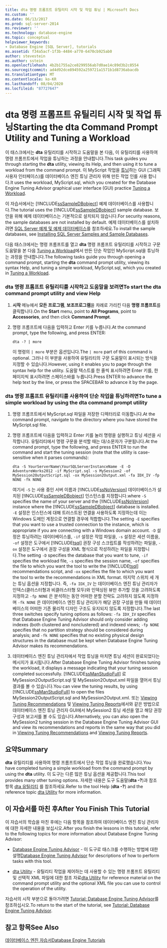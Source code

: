 ```yaml
---
title: dta 명령 프롬프트 유틸리티 시작 및 작업 튜닝 | Microsoft Docs
ms.custom: ''
ms.date: 06/13/2017
ms.prod: sql-server-2014
ms.reviewer: ''
ms.technology: database-engine
ms.topic: conceptual
helpviewer_keywords:
- Database Engine [SQL Server], tutorials
ms.assetid: f34a5acf-1f3b-4484-a770-6470cb925ab0
author: stevestein
ms.author: sstein
ms.openlocfilehash: 4b2b1755a2ce8299556ab7d0ae14c89d3b2c8554
ms.sourcegitcommit: ad4d92dce894592a259721a1571b1d8736abacdb
ms.translationtype: MT
ms.contentlocale: ko-KR
ms.lasthandoff: 08/04/2020
ms.locfileid: "87727647"
---
```

# <a name="starting-the-dta-command-prompt-utility-and-tuning-a-workload"></a><span data-ttu-id="506d0-102">dta 명령 프롬프트 유틸리티 시작 및 작업 튜닝</span><span class="sxs-lookup"><span data-stu-id="506d0-102">Starting the dta Command Prompt Utility and Tuning a Workload</span></span>
  <span data-ttu-id="506d0-103"> 이 태스크에서는 **dta** 유틸리티를 시작하고 도움말을 본 다음, 이 유틸리티를 사용하여 명령 프롬프트에서 작업을 튜닝하는 과정을 안내합니다.</span><span class="sxs-lookup"><span data-stu-id="506d0-103">This task guides you through starting the **dta** utility, viewing its Help, and then using it to tune a workload from the command prompt.</span></span> <span data-ttu-id="506d0-104">이 MyScript 작업을 [튜닝](lesson-1-1-tuning-a-workload.md)하는 GUI (그래픽 사용자 인터페이스)를 데이터베이스 엔진 튜닝 관리자 위해 만든 작업 인를 사용 합니다.</span><span class="sxs-lookup"><span data-stu-id="506d0-104">It uses the workload, MyScript.sql, which you created for the Database Engine Tuning Advisor graphical user interface (GUI) practice [Tuning a Workload](lesson-1-1-tuning-a-workload.md).</span></span>  
  
 <span data-ttu-id="506d0-105">이 자습서에서는 [!INCLUDE[ssSampleDBobject](../../includes/sssampledbobject-md.md)] 예제 데이터베이스를 사용합니다.</span><span class="sxs-lookup"><span data-stu-id="506d0-105">The tutorial uses the [!INCLUDE[ssSampleDBobject](../../includes/sssampledbobject-md.md)] sample database.</span></span> <span data-ttu-id="506d0-106">보안을 위해 예제 데이터베이스는 기본적으로 설치되지 않습니다.</span><span class="sxs-lookup"><span data-stu-id="506d0-106">For security reasons, the sample databases are not installed by default.</span></span> <span data-ttu-id="506d0-107">예제 데이터베이스를 설치하려면 [SQL Server 예제 및 예제 데이터베이스](http://sqlserversamples.codeplex.com)를 참조하세요.</span><span class="sxs-lookup"><span data-stu-id="506d0-107">To install the sample databases, see [Installing SQL Server Samples and Sample Databases](http://sqlserversamples.codeplex.com).</span></span>  
  
 <span data-ttu-id="506d0-108">다음 태스크에서는 명령 프롬프트를 열고 **dta** 명령 프롬프트 유틸리티를 시작하고 구문 도움말을 본 다음 [Tuning a Workload](lesson-1-1-tuning-a-workload.md)에서 만든 단순 작업인 MyScript.sql을 튜닝하는 과정을 안내합니다.</span><span class="sxs-lookup"><span data-stu-id="506d0-108">The following tasks guide you through opening a command prompt, starting the **dta** command prompt utility, viewing its syntax Help, and tuning a simple workload, MyScript.sql, which you created in [Tuning a Workload](lesson-1-1-tuning-a-workload.md).</span></span>  
  
### <a name="to-start-the-dta-command-prompt-utility-and-view-help"></a><span data-ttu-id="506d0-109">dta 명령 프롬프트 유틸리티를 시작하고 도움말을 보려면</span><span class="sxs-lookup"><span data-stu-id="506d0-109">To start the dta command prompt utility and view Help</span></span>  
  
1.  <span data-ttu-id="506d0-110">**시작** 메뉴에서 **모든 프로그램**, **보조프로그램**을 차례로 가리킨 다음 **명령 프롬프트**를 클릭합니다.</span><span class="sxs-lookup"><span data-stu-id="506d0-110">On the **Start** menu, point to **All Programs**, point to **Accessories**, and then click **Command Prompt**.</span></span>  
  
2.  <span data-ttu-id="506d0-111">명령 프롬프트에 다음을 입력하고 Enter 키를 누릅니다.</span><span class="sxs-lookup"><span data-stu-id="506d0-111">At the command prompt, type the following, and press ENTER:</span></span>  
  
    ```  
    dta -? | more  
    ```  
  
     <span data-ttu-id="506d0-112">이 명령의 `| more` 부분은 옵션입니다.</span><span class="sxs-lookup"><span data-stu-id="506d0-112">The `| more` part of this command is optional.</span></span> <span data-ttu-id="506d0-113">그러나 이 부분을 사용하여 유틸리티의 구문 도움말이 표시되는 방식을 지정할 수 있습니다.</span><span class="sxs-lookup"><span data-stu-id="506d0-113">However, using it enables you to page through the syntax help for the utility.</span></span> <span data-ttu-id="506d0-114">도움말 텍스트를 한 줄씩 표시하려면 Enter 키를, 한 페이지씩 표시하려면 스페이스바를 누릅니다.</span><span class="sxs-lookup"><span data-stu-id="506d0-114">Press ENTER to advance the help text by the line, or press the SPACEBAR to advance it by the page.</span></span>  
  
### <a name="to-tune-a-simple-workload-by-using-the-dta-command-prompt-utility"></a><span data-ttu-id="506d0-115">dta 명령 프롬프트 유틸리티를 사용하여 단순 작업을 튜닝하려면</span><span class="sxs-lookup"><span data-stu-id="506d0-115">To tune a simple workload by using the dta command prompt utility</span></span>  
  
1.  <span data-ttu-id="506d0-116">명령 프롬프트에서 MyScript.sql 파일을 저장한 디렉터리로 이동합니다.</span><span class="sxs-lookup"><span data-stu-id="506d0-116">At the command prompt, navigate to the directory where you have stored the MyScript.sql file.</span></span>  
  
2.  <span data-ttu-id="506d0-117">명령 프롬프트에 다음을 입력하고 Enter 키를 눌러 명령을 실행하고 튜닝 세션을 시작합니다. 유틸리티에서 명령 구문을 분석할 때는 대/소문자가 구분됩니다.</span><span class="sxs-lookup"><span data-stu-id="506d0-117">At the command prompt, type the following, and press ENTER to run the command and start the tuning session (note that the utility is case-sensitive when it parses commands):</span></span>  
  
    ```  
    dta -S YourServerName\YourSQLServerInstanceName -E -D AdventureWorks2012 -if MyScript.sql -s MySession2 -of MySession2OutputScript.sql -ox MySession2Output.xml -fa IDX_IV -fp NONE -fk NONE  
    ```  
  
     <span data-ttu-id="506d0-118">여기서 `-S` 는 사용 중인 서버 이름과 [!INCLUDE[ssNoVersion](../../includes/ssnoversion-md.md)] 데이터베이스가 설치된 [!INCLUDE[ssSampleDBobject](../../includes/sssampledbobject-md.md)] 인스턴스를 지정합니다.</span><span class="sxs-lookup"><span data-stu-id="506d0-118">where `-S` specifies the name of your server and the [!INCLUDE[ssNoVersion](../../includes/ssnoversion-md.md)] instance where the [!INCLUDE[ssSampleDBobject](../../includes/sssampledbobject-md.md)] database is installed.</span></span> <span data-ttu-id="506d0-119">`-E` 설정은 인스턴스에 대해 트러스트된 연결을 사용하도록 지정하는데 이는 Windows 도메인 계정으로 연결할 경우에 적합합니다.</span><span class="sxs-lookup"><span data-stu-id="506d0-119">The setting `-E` specifies that you want to use a trusted connection to the instance, which is appropriate if you are connecting with a Windows domain account.</span></span> <span data-ttu-id="506d0-120">`-D` 설정은 튜닝하려는 데이터베이스를, `-if` 설정은 작업 파일을, `-s` 설정은 세션 이름을, `-of` 설정은 도구에서 [!INCLUDE[tsql](../../includes/tsql-md.md)] 권장 구성 스크립트를 작성하려는 파일을, `-ox` 설정은 도구에서 권장 구성을 XML 형식으로 작성하려는 파일을 지정합니다.</span><span class="sxs-lookup"><span data-stu-id="506d0-120">The setting `-D` specifies the database that you want to tune, `-if` specifies the workload file, `-s` specifies the session name, `-of` specifies the file to which you want the tool to write the [!INCLUDE[tsql](../../includes/tsql-md.md)] recommendations script, and `-ox` specifies the file to which you want the tool to write the recommendations in XML format.</span></span> <span data-ttu-id="506d0-121">마지막 스위치 세 개는 튜닝 옵션을 지정합니다. 즉, `-fa IDX_IV` 는 데이터베이스 엔진 튜닝 관리자가 인덱스(클러스터형과 비클러스터형 모두)와 인덱싱된 뷰만 추가할 것을 고려하도록 지정하고 `-fp NONE` 은 분석하는 동안 어떠한 분할 전략도 고려하지 않도록 지정하며 `-fk NONE` 은 데이터베이스 엔진 튜닝 관리자가 해당 권장 구성을 만들 때 데이터베이스의 어떠한 기존 물리적 디자인 구조도 유지되지 않도록 지정합니다.</span><span class="sxs-lookup"><span data-stu-id="506d0-121">The last three switches specify tuning options as follows: `-fa IDX_IV` specifies that Database Engine Tuning Advisor should only consider adding indexes (both clustered and nonclustered) and indexed views; `-fp NONE` specifies that no partition strategy should be considered during analysis; and `-fk NONE` specifies that no existing physical design structures in the database must be kept when Database Engine Tuning Advisor makes its recommendations.</span></span>  
  
3.  <span data-ttu-id="506d0-122">데이터베이스 엔진 튜닝 관리자에서 작업 튜닝을 마치면 튜닝 세션이 완료되었다는 메시지가 표시됩니다.</span><span class="sxs-lookup"><span data-stu-id="506d0-122">After Database Engine Tuning Advisor finishes tuning the workload, it displays a message indicating that your tuning session completed successfully.</span></span> <span data-ttu-id="506d0-123">[!INCLUDE[ssManStudioFull](../../includes/ssmanstudiofull-md.md)] 로 MySession2OutputScript.sql 및 MySession2Output.xml 파일을 열어서 튜닝 결과를 볼 수 있습니다.</span><span class="sxs-lookup"><span data-stu-id="506d0-123">You can view the tuning results, by using [!INCLUDE[ssManStudioFull](../../includes/ssmanstudiofull-md.md)] to open the files MySession2OutputScript.sql and MySession2Output.xml.</span></span> <span data-ttu-id="506d0-124">또는 [Viewing Tuning Recommendations](lesson-1-2-viewing-tuning-recommendations.md) 및 [Viewing Tuning Reports](lesson-1-3-viewing-tuning-reports.md)에서와 같은 방법으로 데이터베이스 엔진 튜닝 관리자 GUI에서 MySession2 튜닝 세션을 열고 해당 권장 구성과 보고서를 볼 수도 있습니다.</span><span class="sxs-lookup"><span data-stu-id="506d0-124">Alternatively, you can also open the MySession2 tuning session in the Database Engine Tuning Advisor GUI and view its recommendations and reports in the same way that you did in [Viewing Tuning Recommendations](lesson-1-2-viewing-tuning-recommendations.md) and [Viewing Tuning Reports](lesson-1-3-viewing-tuning-reports.md).</span></span>  
  
## <a name="summary"></a><span data-ttu-id="506d0-125">요약</span><span class="sxs-lookup"><span data-stu-id="506d0-125">Summary</span></span>  
 <span data-ttu-id="506d0-126">**dta** 유틸리티를 사용하여 명령 프롬프트에서 단순 작업 튜닝을 완료했습니다.</span><span class="sxs-lookup"><span data-stu-id="506d0-126">You have completed tuning a simple workload from the command prompt by using the **dta** utility.</span></span> <span data-ttu-id="506d0-127">이 도구는 다른 많은 튜닝 옵션을 제공합니다.</span><span class="sxs-lookup"><span data-stu-id="506d0-127">This tool provides many other tuning options.</span></span> <span data-ttu-id="506d0-128">자세한 내용은 도구 도움말(**dta -?**)과 참조 항목 [dta 유틸리티](dta-utility.md) 를 참조하세요.</span><span class="sxs-lookup"><span data-stu-id="506d0-128">Refer to the tool Help (**dta -?**) and the reference topic [dta Utility](dta-utility.md) for more information.</span></span>  
  
## <a name="after-you-finish-this-tutorial"></a><span data-ttu-id="506d0-129">이 자습서를 마친 후</span><span class="sxs-lookup"><span data-stu-id="506d0-129">After You Finish This Tutorial</span></span>  
 <span data-ttu-id="506d0-130">이 자습서의 학습을 마친 후에는 다음 항목을 참조하여 데이터베이스 엔진 튜닝 관리자에 대한 자세한 내용을 보십시오.</span><span class="sxs-lookup"><span data-stu-id="506d0-130">After you finish the lessons in this tutorial, refer to the following topics for more information about Database Engine Tuning Advisor:</span></span>  
  
-   <span data-ttu-id="506d0-131">[Database Engine Tuning Advisor](../../relational-databases/performance/database-engine-tuning-advisor.md) - 이 도구로 태스크를 수행하는 방법에 대한 설명</span><span class="sxs-lookup"><span data-stu-id="506d0-131">[Database Engine Tuning Advisor](../../relational-databases/performance/database-engine-tuning-advisor.md) for descriptions of how to perform tasks with this tool.</span></span>  
  
-   <span data-ttu-id="506d0-132">[dta Utility](dta-utility.md) - 유틸리티 작업을 제어하는 데 사용할 수 있는 명령 프롬프트 유틸리티 및 선택적 XML 파일에 대한 참조 자료</span><span class="sxs-lookup"><span data-stu-id="506d0-132">[dta Utility](dta-utility.md) for reference material on the command prompt utility and the optional XML file you can use to control the operation of the utility.</span></span>  
  
 <span data-ttu-id="506d0-133">자습서의 시작 부분으로 돌아가려면 [Tutorial: Database Engine Tuning Advisor](tutorial-database-engine-tuning-advisor.md)를 참조하십시오.</span><span class="sxs-lookup"><span data-stu-id="506d0-133">To return to the start of the tutorial, see [Tutorial: Database Engine Tuning Advisor](tutorial-database-engine-tuning-advisor.md).</span></span>  
  
## <a name="see-also"></a><span data-ttu-id="506d0-134">참고 항목</span><span class="sxs-lookup"><span data-stu-id="506d0-134">See Also</span></span>  
 [<span data-ttu-id="506d0-135">데이터베이스 엔진 자습서</span><span class="sxs-lookup"><span data-stu-id="506d0-135">Database Engine Tutorials</span></span>](../../relational-databases/database-engine-tutorials.md)  
  
  
